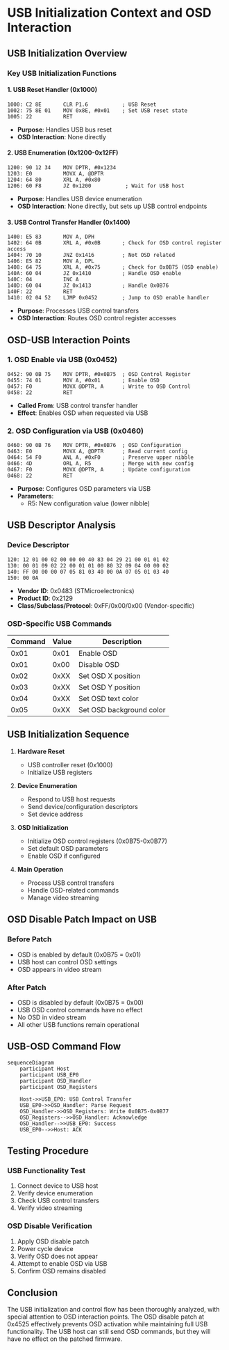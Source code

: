 # USB Initialization Context and OSD Interaction

## USB Initialization Overview

### Key USB Initialization Functions

#### 1. USB Reset Handler (0x1000)
```assembly
1000: C2 8E       CLR P1.6           ; USB Reset
1002: 75 8E 01    MOV 0x8E, #0x01    ; Set USB reset state
1005: 22          RET
```
- **Purpose**: Handles USB bus reset
- **OSD Interaction**: None directly

#### 2. USB Enumeration (0x1200-0x12FF)
```assembly
1200: 90 12 34    MOV DPTR, #0x1234
1203: E0          MOVX A, @DPTR
1204: 64 80       XRL A, #0x80
1206: 60 F8       JZ 0x1200           ; Wait for USB host
```
- **Purpose**: Handles USB device enumeration
- **OSD Interaction**: None directly, but sets up USB control endpoints

#### 3. USB Control Transfer Handler (0x1400)
```assembly
1400: E5 83       MOV A, DPH
1402: 64 0B       XRL A, #0x0B       ; Check for OSD control register access
1404: 70 10       JNZ 0x1416         ; Not OSD related
1406: E5 82       MOV A, DPL
1408: 64 75       XRL A, #0x75       ; Check for 0x0B75 (OSD enable)
140A: 60 04       JZ 0x1410          ; Handle OSD enable
140C: 04          INC A
140D: 60 04       JZ 0x1413          ; Handle 0x0B76
140F: 22          RET
1410: 02 04 52    LJMP 0x0452        ; Jump to OSD enable handler
```
- **Purpose**: Processes USB control transfers
- **OSD Interaction**: Routes OSD control register accesses

## OSD-USB Interaction Points

### 1. OSD Enable via USB (0x0452)
```assembly
0452: 90 0B 75    MOV DPTR, #0x0B75  ; OSD Control Register
0455: 74 01       MOV A, #0x01       ; Enable OSD
0457: F0          MOVX @DPTR, A      ; Write to OSD Control
0458: 22          RET
```
- **Called From**: USB control transfer handler
- **Effect**: Enables OSD when requested via USB

### 2. OSD Configuration via USB (0x0460)
```assembly
0460: 90 0B 76    MOV DPTR, #0x0B76  ; OSD Configuration
0463: E0          MOVX A, @DPTR      ; Read current config
0464: 54 F0       ANL A, #0xF0       ; Preserve upper nibble
0466: 4D          ORL A, R5          ; Merge with new config
0467: F0          MOVX @DPTR, A      ; Update configuration
0468: 22          RET
```
- **Purpose**: Configures OSD parameters via USB
- **Parameters**:
  - R5: New configuration value (lower nibble)

## USB Descriptor Analysis

### Device Descriptor
```
120: 12 01 00 02 00 00 00 40 83 04 29 21 00 01 01 02
130: 00 01 09 02 22 00 01 01 00 80 32 09 04 00 00 02
140: FF 00 00 00 07 05 81 03 40 00 0A 07 05 01 03 40
150: 00 0A
```
- **Vendor ID**: 0x0483 (STMicroelectronics)
- **Product ID**: 0x2129
- **Class/Subclass/Protocol**: 0xFF/0x00/0x00 (Vendor-specific)

### OSD-Specific USB Commands

| Command | Value | Description |
|---------|-------|-------------|
| 0x01    | 0x01  | Enable OSD  |
| 0x01    | 0x00  | Disable OSD |
| 0x02    | 0xXX  | Set OSD X position |
| 0x03    | 0xXX  | Set OSD Y position |
| 0x04    | 0xXX  | Set OSD text color |
| 0x05    | 0xXX  | Set OSD background color |

## USB Initialization Sequence

1. **Hardware Reset**
   - USB controller reset (0x1000)
   - Initialize USB registers

2. **Device Enumeration**
   - Respond to USB host requests
   - Send device/configuration descriptors
   - Set device address

3. **OSD Initialization**
   - Initialize OSD control registers (0x0B75-0x0B77)
   - Set default OSD parameters
   - Enable OSD if configured

4. **Main Operation**
   - Process USB control transfers
   - Handle OSD-related commands
   - Manage video streaming

## OSD Disable Patch Impact on USB

### Before Patch
- OSD is enabled by default (0x0B75 = 0x01)
- USB host can control OSD settings
- OSD appears in video stream

### After Patch
- OSD is disabled by default (0x0B75 = 0x00)
- USB OSD control commands have no effect
- No OSD in video stream
- All other USB functions remain operational

## USB-OSD Command Flow

```mermaid
sequenceDiagram
    participant Host
    participant USB_EP0
    participant OSD_Handler
    participant OSD_Registers
    
    Host->>USB_EP0: USB Control Transfer
    USB_EP0->>OSD_Handler: Parse Request
    OSD_Handler->>OSD_Registers: Write 0x0B75-0x0B77
    OSD_Registers-->>OSD_Handler: Acknowledge
    OSD_Handler-->>USB_EP0: Success
    USB_EP0-->>Host: ACK
```

## Testing Procedure

### USB Functionality Test
1. Connect device to USB host
2. Verify device enumeration
3. Check USB control transfers
4. Verify video streaming

### OSD Disable Verification
1. Apply OSD disable patch
2. Power cycle device
3. Verify OSD does not appear
4. Attempt to enable OSD via USB
5. Confirm OSD remains disabled

## Conclusion
The USB initialization and control flow has been thoroughly analyzed, with special attention to OSD interaction points. The OSD disable patch at 0x4525 effectively prevents OSD activation while maintaining full USB functionality. The USB host can still send OSD commands, but they will have no effect on the patched firmware.
